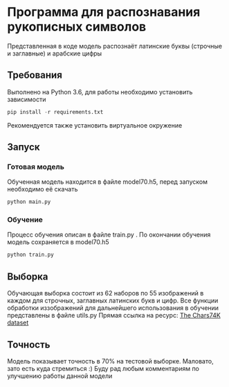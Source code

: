 # Программа для распознавания рукописных символов
Представленная в коде модель распознаёт латинские буквы (строчные и заглавные) и арабские цифры
## Требования
Выполнено на Python 3.6, для работы необходимо установить зависимости
```python
pip install -r requirements.txt
```
Рекомендуется также установить виртуальное окружение
## Запуск
### Готовая модель
Обученная модель находится в файле model70.h5, перед запуском необходимо её скачать
```python
python main.py
```
### Обучение
Процесс обучения описан в файле train.py . По окончании обучения модель сохраняется
в model70.h5
```python
python train.py
```
## Выборка
Обучающая выборка состоит из 62 наборов по 55 изображений в каждом для строчных, заглавных латинских букв и цифр.
Все функции обработки иззображений для дальнейшего использования в обучении представлены в файле utils.py
Прямая ссылка на ресурс: [The Chars74K dataset](http://www.ee.surrey.ac.uk/CVSSP/demos/chars74k/) 
## Точность
Модель показывает точность в 70% на тестовой выборке. Маловато, зато есть куда стремиться :)
Буду рад любым комментариям по улучшению работы данной модели